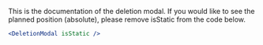 This is the documentation of the deletion modal. If you would like to see the planned position (absolute), please remove isStatic from the code below.

```jsx
<DeletionModal isStatic />
```

